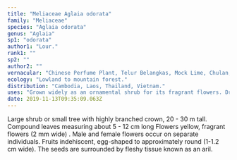 ```yaml
---
title: "Meliaceae Aglaia odorata"
family: "Meliaceae"
species: "Aglaia odorata"
genus: "Aglaia"
sp1: "odorata"
author1: "Lour."
rank1: ""
sp2: ""
author2: ""
vernacular: "Chinese Perfume Plant, Telur Belangkas, Mock Lime, Chulan, Bebak, Chinese Rice Flower, Pokok Telur Belangkas"
ecology: "Lowland to mountain forest."
distribution: "Cambodia, Laos, Thailand, Vietnam."
uses: "Grown widely as an ornamental shrub for its fragrant flowers. Dried flowers and buds are added to tea for their pleasant fragrance."
date: 2019-11-13T09:35:09.063Z
---
```

Large shrub or small tree with highly branched crown, 20 - 30 m tall. Compound leaves measuring about 5 - 12 cm long Flowers yellow, fragrant flowers (2 mm wide) . Male and female flowers occur on separate individuals. Fruits indehiscent, egg-shaped to approximately round (1-1.2 cm wide). The seeds are surrounded by fleshy tissue known as an aril.